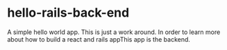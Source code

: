 # hello-rails-back-end
A simple hello world app. This is just a work around. In order to learn more about how to build a react and rails appThis app is the backend.
